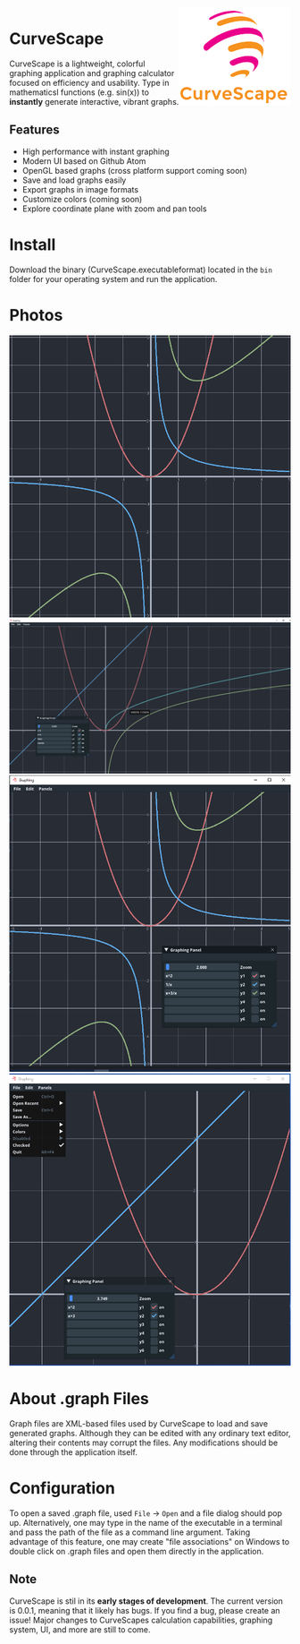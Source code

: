 <img alt="CurveScape logo" src="static/logo_transparent.png" align="right">


# CurveScape

CurveScape is a lightweight, colorful graphing application and graphing calculator
focused on efficiency and usability. Type in mathematicsl functions (e.g. sin(x)) 
to **instantly** generate interactive, vibrant graphs.

## Features
- High performance with instant graphing
- Modern UI based on Github Atom
- OpenGL based graphs (cross platform support coming soon)
- Save and load graphs easily
- Export graphs in image formats
- Customize colors (coming soon)
- Explore coordinate plane with zoom and pan tools

# Install
Download the binary (CurveScape.executableformat) located in the ```bin``` folder 
for your operating system and run the application.

# Photos
<img alt="demo1" src="static/demo/demo1.png">
<img alt="demo2" src="static/demo/demo2.png">
<img alt="ui" src="static/demo/ui.png">
<img alt="ui2" src="static/demo/ui2.png">

# About .graph Files
Graph files are XML-based files used by CurveScape to load and save generated graphs. Although they
can be edited with any ordinary text editor, altering their contents may corrupt the files. Any modifications
should be done through the application itself.

# Configuration
To open a saved .graph file, used ```File``` -> ```Open``` and a file dialog should pop up. Alternatively,
one may type in the name of the executable in a terminal and pass the path of the file as a command line 
argument. Taking advantage of this feature, one may create "file associations" on Windows to double click
on .graph files and open them directly in the application.

## Note 
CurveScape is stil in its **early stages of development**. The current version is 0.0.1,
meaning that it likely has bugs. If you find a bug, please create an issue! Major changes
to CurveScapes calculation capabilities, graphing system, UI, and more are still to come.